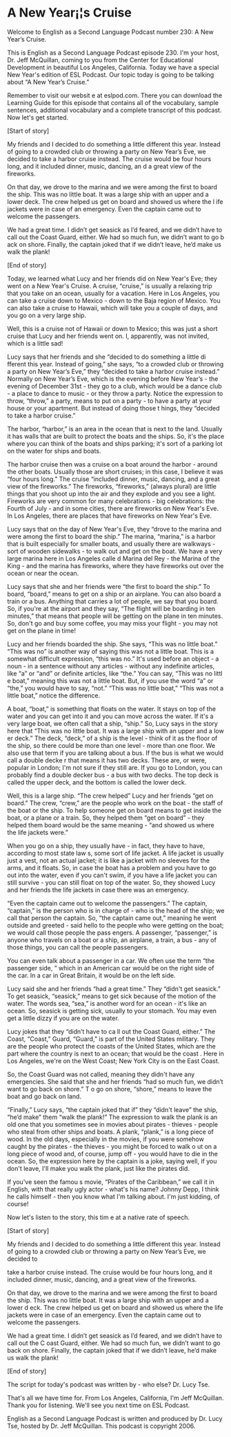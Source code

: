 # A New Year¡¦s Cruise

Welcome to English as a Second Language Podcast number 230: A New Year’s Cruise.  

This is English as a Second Language Podcast episode 230.  I'm your host, Dr. Jeff McQuillan, coming to you from the Center for Educational Development in beautiful Los Angeles, California.  Today we have a special New Year's edition of ESL Podcast.  Our topic today is going to be talking about “A New Year’s Cruise.”  

Remember to visit our websit e at eslpod.com.  There you can download the Learning Guide for this episode that contains all of the vocabulary, sample sentences, additional vocabulary and a complete transcript of this podcast.  Now let's get started.   

[Start of story]  

My friends and  I decided to do something a little different this year.  Instead of going to a crowded club or throwing a party on New Year’s Eve, we decided to take a harbor cruise instead.  The cruise would be four hours long, and it included dinner, music, dancing, an d a great view of the fireworks.   

On that day, we drove to the marina and we were among the first to board the ship.  This was no little boat.  It was a large ship with an upper and a lower deck. The crew helped us get on board and showed us where the l ife jackets were in case of an emergency.  Even the captain came out to welcome the passengers.   

We had a great time.  I didn’t get seasick as I’d feared, and we didn’t have to call out the Coast Guard, either.  We had so much fun, we didn’t want to go b ack on shore.  Finally, the captain joked that if we didn’t leave, he’d make us walk the plank!  

[End of story]  

Today, we learned what Lucy and her friends did on New Year's Eve; they went on a New Year's Cruise.  A cruise, “cruise,” is usually a relaxing  trip that you take on an ocean, usually for a vacation.  Here in Los Angeles, you can take a cruise down to Mexico - down to the Baja region of Mexico.  You can also take a cruise to Hawaii, which will take you a couple of days, and you go on a very large  ship.  

 Well, this is a cruise not of Hawaii or down to Mexico; this was just a short cruise that Lucy and her friends went on.  I, apparently, was not invited, which is a little sad! 

Lucy says that her friends and she “decided to do something a little di fferent this year.  Instead of going,” she says, “to a crowded club or throwing a party on New Year’s Eve,” they “decided to take a harbor cruise instead.”  Normally on New Year’s Eve, which is the evening before New Year’s - the evening of December 31st - they go to a club, which would be a dance club - a place to dance to music - or they throw a party.  Notice the expression to throw, “throw,” a party, means to put on a party - to have a party at your house or your apartment.  But instead of doing those t hings, they “decided to take a harbor cruise.”  

The harbor, “harbor,” is an area in the ocean that is next to the land.  Usually it has walls that are built to protect the boats and the ships.  So, it's the place where you can think of the boats and ships parking; it's sort of a parking lot on the water for ships and boats.  

The harbor cruise then was a cruise on a boat around the harbor - around the other boats.  Usually those are short cruises; in this case, I believe it was “four hours long.”  The cruise  “included dinner, music, dancing, and a great view of the fireworks.”  The fireworks, “fireworks,” (always plural) are little things that you shoot up into the air and they explode and you see a light.  Fireworks are very common for many celebrations - big celebrations: the Fourth of July - and in some cities, there are fireworks on New Year's Eve.  In Los Angeles, there are places that have fireworks on New Year's Eve.  

Lucy says that on the day of New Year's Eve, they “drove to the marina and were among the first to board the ship.”  The marina, “marina,” is a harbor that is built especially for smaller boats, and usually there are walkways - sort of wooden sidewalks - to walk out and get on the boat.  We have a very large marina here in Los Angeles calle d Marina del Rey - the Marina of the King - and the marina has fireworks, where they have fireworks out over the ocean or near the ocean.  

Lucy says that she and her friends were “the first to board the ship.”  To board, “board,” means to get on a ship or an airplane.  You can also board a train or a bus.  Anything that carries a lot of people, we say that you board.  So, if you're at the airport and they say, “The flight will be boarding in ten minutes,” that means that people will be getting on the plane in ten minutes.  So, don't go and buy some coffee, you may miss your flight - you may not get on the plane in time!  

 Lucy and her friends boarded the ship.  She says, “This was no little boat.”  “This was no” is another way of saying this was not a little boat.  This is a somewhat difficult expression, “this was no.”  It's used before an object - a noun - in a sentence without any articles - without any indefinite articles, like “a” or “and” or definite articles, like “the.”  You can say, “This was no littl e boat,” meaning this was not a little boat.  But, if you use the word “a” or “the,” you would have to say, “not.”  “This was no little boat,” “This was not a little boat,” notice the difference.  

A boat, “boat,” is something that floats on the water.  It stays on top of the water and you can get into it and you can move across the water.  If it's a very large boat, we often call that a ship, “ship.”  So, Lucy says in the story here that “This was no little boat.  It was a large ship with an upper and a low er deck.”  The deck, “deck,” of a ship is the level - think of it as the floor of the ship, so there could be more than one level - more than one floor.  We also use that term if you are talking about a bus.  If the bus is what we would call a double decke r that means it has two decks.  These are, or were, popular in London; I'm not sure if they still are.  If you go to London, you can probably find a double decker bus - a bus with two decks.  The top deck is called the upper deck, and the bottom is called the lower deck.  

Well, this is a large ship.  “The crew helped” Lucy and her friends “get on board.” The crew, “crew,” are the people who work on the boat - the staff of the boat or the ship.  To help someone get on board means to get inside the boat, or a plane or a train.  So, they helped them “get on board” - they helped them board would be the same meaning - “and showed us where the life jackets were.”   

When you go on a ship, they usually have - in fact, they have to have, according to most state law s, some sort of life jacket.  A life jacket is usually just a vest, not an actual jacket; it is like a jacket with no sleeves for the arms, and it floats.  So, in case the boat has a problem and you have to go out into the water, even if you can't swim, if  you have a life jacket you can still survive - you can still float on top of the water.  So, they showed Lucy and her friends the life jackets in case there was an emergency.  

“Even the captain came out to welcome the passengers.”  The captain, “captain,” is the person who is in charge of - who is the head of the ship; we call that person the captain.  So, “the captain came out,” meaning he went outside and greeted - said hello to the people who were getting on the boat; we would call those people the pass engers.  A passenger, “passenger,” is anyone who travels on a boat or a ship, an airplane, a train, a bus - any of those things, you can call the people passengers.    

 You can even talk about a passenger in a car.  We often use the term “the passenger side, ” which in an American car would be on the right side of the car. In a car in Great Britain, it would be on the left side.  

Lucy said she and her friends “had a great time.”  They “didn't get seasick.”  To get seasick, “seasick,” means to get sick because  of the motion of the water. The words sea, “sea,” is another word for an ocean - it's like an ocean.  So, seasick is getting sick, usually to your stomach.  You may even get a little dizzy if you are on the water.  

Lucy jokes that they “didn’t have to ca ll out the Coast Guard, either.”  The Coast, “Coast,” Guard, “Guard,” is part of the United States military.  They are the people who protect the coasts of the United States, which are the part where the country is next to an ocean; that would be the coast .  Here in Los Angeles, we're on the West Coast; New York City is on the East Coast.  

So, the Coast Guard was not called, meaning they didn't have any emergencies. She said that she and her friends “had so much fun, we didn’t want to go back on shore.”  T o go on shore, “shore,” means to leave the boat and go back on land.  

“Finally,” Lucy says, “the captain joked that if” they “didn't leave” the ship, “he’d make” them “walk the plank!”  The expression to walk the plank is an old one that you sometimes see in movies about pirates - thieves - people who steal from other ships and boats.  A plank, “plank,” is a long piece of wood.  In the old days, especially in the movies, if you were somehow caught by the pirates - the thieves - you might be forced to walk o ut on a long piece of wood and, of course, jump off - you would have to die in the ocean.  So, the expression here by the captain is a joke, saying well, if you don't leave, I'll make you walk the plank, just like the pirates did.  

If you've seen the famou s movie, “Pirates of the Caribbean,” we call it in English, with that really ugly actor - what's his name?  Johnny Depp, I think he calls himself - then you know what I'm talking about.  I'm just kidding, of course!  

Now let's listen to the story, this tim e at a native rate of speech.  

[Start of story]  

My friends and I decided to do something a little different this year.  Instead of going to a crowded club or throwing a party on New Year’s Eve, we decided to  

 take a harbor cruise instead.  The cruise would  be four hours long, and it included dinner, music, dancing, and a great view of the fireworks.   

On that day, we drove to the marina and we were among the first to board the ship.  This was no little boat.  It was a large ship with an upper and a lower d eck. The crew helped us get on board and showed us where the life jackets were in case of an emergency.  Even the captain came out to welcome the passengers.   

We had a great time.  I didn’t get seasick as I’d feared, and we didn’t have to call out the C oast Guard, either.  We had so much fun, we didn’t want to go back on shore.  Finally, the captain joked that if we didn’t leave, he’d make us walk the plank!  

[End of story]  

The script for today's podcast was written by - who else?  Dr. Lucy Tse.  

That's  all we have time for.  From Los Angeles, California, I'm Jeff McQuillan. Thank you for listening.  We'll see you next time on ESL Podcast.  

English as a Second Language Podcast is written and produced by Dr. Lucy Tse, hosted by Dr. Jeff McQuillan.  This podcast is copyright 2006.

